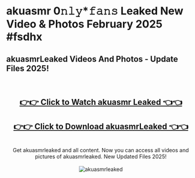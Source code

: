 # akuasmr 0𝚗𝚕𝚢*𝚏𝚊𝚗𝚜 Leaked New Video & Photos February 2025 #fsdhx

<h2>akuasmrLeaked Videos And Photos - Update Files 2025!</h2>
<br>
<div align="center">
<h2><a href="https://mediaupload.pro?title=akuasmr&ref=11F" rel="nofollow">👉👉 Click to Watch akuasmr Leaked 👈👈</a></h2>
<h2><a href="https://mediaupload.pro?title=akuasmr&ref=11F" rel="nofollow">👉👉 Click to Download akuasmrLeaked 👈👈</a></h2>
<br>
Get akuasmrleaked and all content. Now you can access all videos and pictures of akuasmrleaked. New Updated Files 2025!
<br>
<br>
<a href="https://mediaupload.pro?title=akuasmr&ref=11F" rel="nofollow" data-target="animated-image.originalLink"><img src="https://i.ibb.co/Gkj2r4b/banner.png" alt="akuasmrleaked" style="max-width: 100%; display: inline-block;" data-target="animated-image.originalImage"></a>
</div>
<br>

